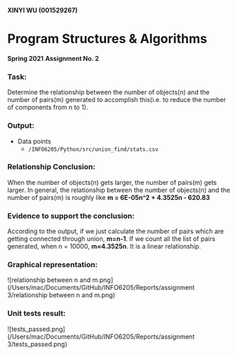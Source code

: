 **XINYI WU (001529267)**

# Program Structures & Algorithms

**Spring 2021** **Assignment No. 2**

### Task:

Determine the relationship between the number of objects(n) and the number of pairs(m) generated to accomplish this(i.e. to reduce the number of components from n to 1).

### Output:

- Data points
  - `/INFO6205/Python/src/union_find/stats.csv`

### Relationship Conclusion:

When the number of objects(n) gets larger, the number of pairs(m)  gets larger. In general, the relationship between the number of objects(n) and  the number of pairs(m) is roughly like **m = 6E-05n^2 + 4.3525n - 620.83** 

### Evidence to support the conclusion:

According to the output, if we just calculate the number of pairs which are getting connected through union, **m=n-1**. If we count all the list of pairs generated, when n = 10000, **m≈4.3525n**. It is a linear relationship. 

### Graphical representation:

![relationship between n and m.png](/Users/mac/Documents/GitHub/INFO6205/Reports/assignment 3/relationship between n and m.png)

### Unit tests result:
![tests_passed.png](/Users/mac/Documents/GitHub/INFO6205/Reports/assignment 3/tests_passed.png)





